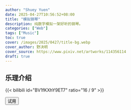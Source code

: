 ```yaml
---
author: "Shuey Yuen"
date: 2025-04-27T10:56:52+08:00
title: "模拟钢琴"
description: 纯数字模拟一架好听的钢琴。
categories: ["Web"]
tags: ["Music"]
toc: true
cover: /images/2025/0427/title-bg.webp
cover_author: 野决明
cover_source: https://www.pixiv.net/artworks/114356114
draft: true
---
```


## 乐理介绍

{{< bilibili id="BV1fKXhY9ET7" ratio="16 / 9" >}}

<button onclick="onMagic('piano')">试用</button>